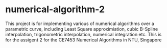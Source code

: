 # numerical-algorithm-2
This project is for implementing various of numerical algorithms over a parametric curve, including Least Square approximiation, cubic B-Spline interpolation, trigonometric interpolation, numerical integration etc. This is for the assigent 2 for the CE7453 Numerical Algorithms in NTU, Singapore

